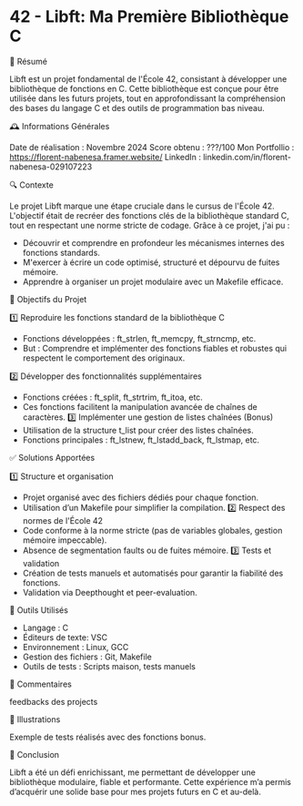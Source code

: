 # 42 - Libft: Ma Première Bibliothèque C

📖 Résumé

Libft est un projet fondamental de l'École 42, consistant à développer une bibliothèque de fonctions en C.
Cette bibliothèque est conçue pour être utilisée dans les futurs projets, tout en approfondissant la compréhension des bases du langage C et des outils de programmation bas niveau.


🕰️ Informations Générales

Date de réalisation : Novembre 2024
Score obtenu : ???/100
Mon Portfollio : https://florent-nabenesa.framer.website/
LinkedIn : linkedin.com/in/florent-nabenesa-029107223


🔍 Contexte

Le projet Libft marque une étape cruciale dans le cursus de l'École 42. L'objectif était de recréer des fonctions clés de la bibliothèque standard C, tout en respectant une norme stricte de codage.
Grâce à ce projet, j'ai pu :
- Découvrir et comprendre en profondeur les mécanismes internes des fonctions standards.
- M'exercer à écrire un code optimisé, structuré et dépourvu de fuites mémoire.
- Apprendre à organiser un projet modulaire avec un Makefile efficace.


🎯 Objectifs du Projet

1️⃣ Reproduire les fonctions standard de la bibliothèque C
- Fonctions développées : ft_strlen, ft_memcpy, ft_strncmp, etc.
- But : Comprendre et implémenter des fonctions fiables et robustes qui respectent le comportement des originaux.

2️⃣ Développer des fonctionnalités supplémentaires
- Fonctions créées : ft_split, ft_strtrim, ft_itoa, etc.
- Ces fonctions facilitent la manipulation avancée de chaînes de caractères.
3️⃣ Implémenter une gestion de listes chaînées (Bonus)
- Utilisation de la structure t_list pour créer des listes chaînées.
- Fonctions principales : ft_lstnew, ft_lstadd_back, ft_lstmap, etc.


✅ Solutions Apportées

1️⃣ Structure et organisation
- Projet organisé avec des fichiers dédiés pour chaque fonction.
- Utilisation d’un Makefile pour simplifier la compilation.
2️⃣ Respect des normes de l'École 42
- Code conforme à la norme stricte (pas de variables globales, gestion mémoire impeccable).
- Absence de segmentation faults ou de fuites mémoire.
3️⃣ Tests et validation
- Création de tests manuels et automatisés pour garantir la fiabilité des fonctions.
- Validation via Deepthought et peer-evaluation.


🔧 Outils Utilisés

- Langage : C
- Éditeurs de texte: VSC
- Environnement : Linux, GCC
- Gestion des fichiers : Git, Makefile
- Outils de tests : Scripts maison, tests manuels


💬 Commentaires

feedbacks des projects


🎥 Illustrations

Exemple de tests réalisés avec des fonctions bonus.


🚀 Conclusion

Libft a été un défi enrichissant, me permettant de développer une bibliothèque modulaire, fiable et performante. Cette expérience m’a permis d’acquérir une solide base pour mes projets futurs en C et au-delà.
